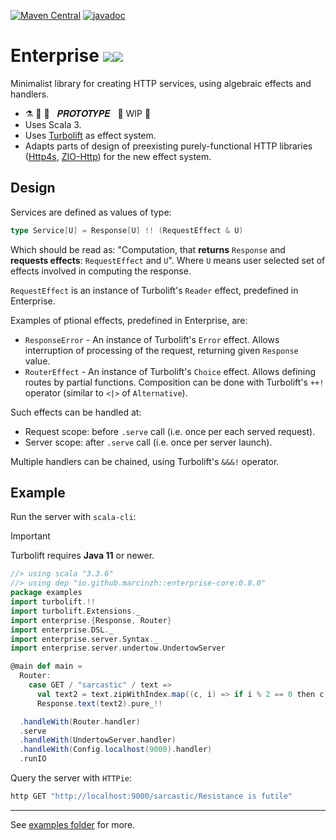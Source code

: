 [![Maven Central](https://maven-badges.herokuapp.com/maven-central/io.github.marcinzh/enterprise-core_3/badge.svg)](https://maven-badges.herokuapp.com/maven-central/io.github.marcinzh/enterprise-core_3)  [![javadoc](https://javadoc.io/badge2/io.github.marcinzh/enterprise-core_3/javadoc.svg)](https://javadoc.io/doc/io.github.marcinzh/enterprise-core_3)

# Enterprise <image style="max-height:1.2em" src="https://github.githubassets.com/images/icons/emoji/unicode/1f680.png"><image style="max-height:1.2em" src="https://github.githubassets.com/images/icons/emoji/unicode/1fa90.png">

Minimalist library for creating HTTP services, using algebraic effects and handlers.

- ⚗️ 🔬 🧪 &nbsp; 𝑷𝑹𝑶𝑻𝑶𝑻𝒀𝑷𝑬 &nbsp;   🚧 WIP 🚧
- Uses Scala 3.
- Uses [Turbolift](https://marcinzh.github.io/turbolift/) as effect system.
- Adapts parts of design of preexisting purely-functional HTTP libraries ([Http4s](https://github.com/http4s/http4s), [ZIO-Http](https://github.com/zio/zio-http)) for the new effect system.


## Design

Services are defined as values of type:
```scala
type Service[U] = Response[U] !! (RequestEffect & U)
````
Which should be read as: "Computation, that **returns** `Response` and **requests effects**: `RequestEffect` and `U`".
Where `U` means user selected set of effects involved in computing the response.

`RequestEffect` is an instance of Turbolift's `Reader` effect, predefined in Enterprise.

Examples of ptional effects, predefined in Enterprise, are:
- `ResponseError` - An instance of Turbolift's `Error` effect. Allows interruption of processing of the request, returning given `Response` value. 
- `RouterEffect` - An instance of Turbolift's `Choice` effect. Allows defining routes by partial functions. Composition can be done with Turbolift's `++!` operator (similar to `<|>` of `Alternative`).

Such effects can be handled at:
- Request scope: before `.serve` call (i.e. once per each served request). 
- Server scope: after `.serve` call (i.e. once per server launch).

Multiple handlers can be chained, using Turbolift's `&&&!` operator.


## Example

Run the server with `scala-cli`:

> [!IMPORTANT]
> Turbolift requires **Java 11** or newer.

```scala
//> using scala "3.3.6"
//> using dep "io.github.marcinzh::enterprise-core:0.8.0"
package examples
import turbolift.!!
import turbolift.Extensions._
import enterprise.{Response, Router}
import enterprise.DSL._
import enterprise.server.Syntax._
import enterprise.server.undertow.UndertowServer

@main def main =
  Router:
    case GET / "sarcastic" / text =>
      val text2 = text.zipWithIndex.map((c, i) => if i % 2 == 0 then c.toLower else c.toUpper).mkString
      Response.text(text2).pure_!!

  .handleWith(Router.handler)
  .serve
  .handleWith(UndertowServer.handler)
  .handleWith(Config.localhost(9000).handler)
  .runIO
```

Query the server with `HTTPie`:

```bash
http GET "http://localhost:9000/sarcastic/Resistance is futile"
```

---

See [examples folder](./modules/examples/src/main/scala/examples/) for more.
